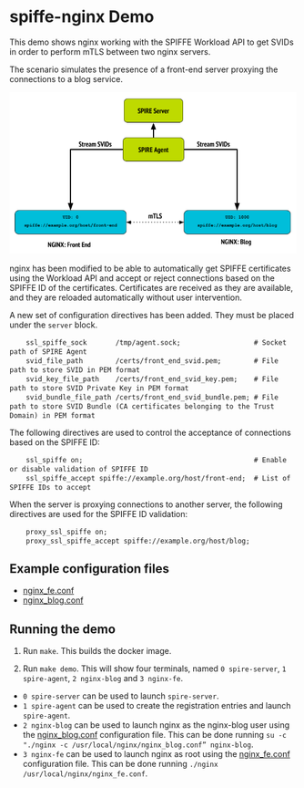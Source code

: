 # spiffe-nginx Demo

This demo shows nginx working with the SPIFFE Workload API to get SVIDs in order to perform mTLS between two nginx servers.

The scenario simulates the presence of a front-end server proxying the connections to a blog service.

![spiffe-nginx Diagram](spiffe-nginx-diagram.png)

nginx has been modified to be able to automatically get SPIFFE certificates using the Workload API and accept or reject connections based on the SPIFFE ID of the certificates. Certificates are received as they are available, and they are reloaded automatically without user intervention.

A new set of configuration directives has been added. They must be placed under the `server` block.
```
    ssl_spiffe_sock       /tmp/agent.sock;                  # Socket path of SPIRE Agent
    svid_file_path        /certs/front_end_svid.pem;        # File path to store SVID in PEM format
    svid_key_file_path    /certs/front_end_svid_key.pem;    # File path to store SVID Private Key in PEM format
    svid_bundle_file_path /certs/front_end_svid_bundle.pem; # File path to store SVID Bundle (CA certificates belonging to the Trust Domain) in PEM format
```

The following directives are used to control the acceptance of connections based on the SPIFFE ID:
```
    ssl_spiffe on;                                          # Enable or disable validation of SPIFFE ID
    ssl_spiffe_accept spiffe://example.org/host/front-end;  # List of SPIFFE IDs to accept
```

When the server is proxying connections to another server, the following directives are used for the SPIFFE ID validation:
```
    proxy_ssl_spiffe on;
    proxy_ssl_spiffe_accept spiffe://example.org/host/blog;
```

## Example configuration files

- [nginx_fe.conf](spiffe-nginx/configurations/nginx_fe.conf)
- [nginx_blog.conf](spiffe-nginx/configurations/nginx_blog.conf)

## Running the demo

1. Run `make`. This builds the docker image.

2. Run `make demo`. This will show four terminals, named `0 spire-server`, `1 spire-agent`, `2 nginx-blog` and `3 nginx-fe`.
- `0 spire-server` can be used to launch `spire-server`.
- `1 spire-agent` can be used to create the registration entries and launch `spire-agent`.
- `2 nginx-blog` can be used to launch nginx as the nginx-blog user using the [nginx_blog.conf](spiffe-nginx/configurations/nginx_blog.conf) configuration file. This can be done running `su -c "./nginx -c /usr/local/nginx/nginx_blog.conf” nginx-blog`.
- `3 nginx-fe` can be used to launch nginx as root using the [nginx_fe.conf](spiffe-nginx/configurations/nginx_fe.conf) configuration file. This can be done running `./nginx /usr/local/nginx/nginx_fe.conf`.